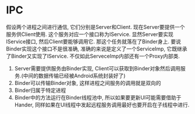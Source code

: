 # IPC

假设两个进程之间进行通信, 它们分别是Server和Client.
现在Server要提供一个服务供Client使用. 这个服务对应一个接口称为IService.
显然Server要实现IService接口, 然后Client要能够调用它. 那这个任务就落在了Binder身上.
要说Binder实现这个接口不是很准确, 准确的来说是定义了一个ServiceImp, 它既继承了Binder又实现了IService.
不仅如此ServeceImp内部还有一个Proxy内部类.

1. Server需要提供服务由Binder实现, Client可以获取到Binder对象然后调用服务.(中间的数据传输已经被Android系统封装好了)
2. Binder可以传输Binder对象, 这样进程之间服务的调用就是双向的
3. Binder归属于特定进程
4. Binder中的方法运行在Binder线程池中, 所以如果要更新UI可能需要借助于Hander, 同样如果在UI线程中发起远程服务调用最好也要开启在子线程中进行.
